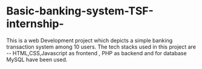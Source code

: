 # Basic-banking-system-TSF-internship-
This is a web Development project which depicts a simple banking transaction system among 10 users. The tech stacks used in this project are -- HTML,CSS,Javascript as frontend , PHP as backend and for database MySQL have been used.
